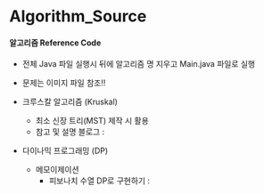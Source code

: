 # Algorithm_Source
#### 알고리즘 Reference Code 

- 전체 Java 파일 실행시 뒤에 알고리즘 명 지우고 Main.java 파일로 실행
- 문제는 이미지 파일 참조!!



- 크루스칼 알고리즘 (Kruskal)
  - 최소 신장 트리(MST) 제작 시 활용
  - 참고 및 설명 블로그 : 
- 다이나믹 프로그래밍 (DP)
  - 메모이제이션
    - 피보나치 수열 DP로 구현하기  : 